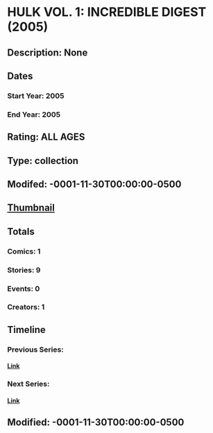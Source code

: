 # HULK VOL. 1: INCREDIBLE DIGEST (2005)
## Description: None
## Dates
### Start Year: 2005
### End Year: 2005
## Rating: ALL AGES
## Type: collection
## Modifed: -0001-11-30T00:00:00-0500
## [Thumbnail](http://i.annihil.us/u/prod/marvel/i/mg/c/90/4bc6b089c7a8c.jpg)
## Totals
### Comics: 1
### Stories: 9
### Events: 0
### Creators: 1
## Timeline
### Previous Series: 
#### [Link]()
### Next Series: 
#### [Link]()
## Modified: -0001-11-30T00:00:00-0500